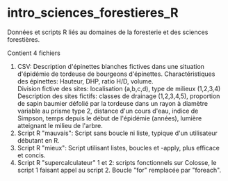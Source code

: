 # intro_sciences_forestieres_R
Données et scripts R liés au domaines de la foresterie et des sciences forestières.

Contient 4 fichiers
1. CSV: Description d'épinettes blanches fictives dans une situation d'épidémie de tordeuse de bourgeons d'épinettes.
Charactéristiques des épinettes: Hauteur, DHP, ratio H/D, volume.  
Division fictive des sites: localisation (a,b,c,d), type de milieux (1,2,3,4)  
Description des sites fictifs: classes de drainage (1,2,3,4,5), proportion de sapin baumier défolié par la tordeuse dans un rayon à diamètre variable au prisme type 2, distance d'un cours d'eau, indice de Simpson, temps depuis le début de l'épidémie (années), lumière atteignant le milieu de l'arbre.  
2. Script R "mauvais": Script sans boucle ni liste, typique d'un utilisateur débutant en R.  
3. Script R "mieux": Script utilisant listes, boucles et -apply, plus efficace et concis.   
4. Script R "supercalculateur" 1 et 2: scripts fonctionnels sur Colosse, le script 1 faisant appel au script 2. Boucle "for" remplacée par "foreach". 
